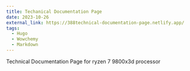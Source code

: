 ```yaml
---
title: Techanical Documentation Page
date: 2023-10-26
external_link: https://388technical-documentation-page.netlify.app/
tags:
  - Hugo
  - Wowchemy
  - Markdown
---
```


Technical Documentation Page for ryzen 7 9800x3d processor

<!--more-->
